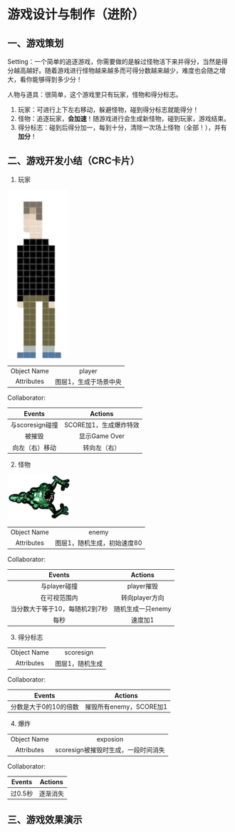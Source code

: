 # 游戏设计与制作（进阶）
## 一、游戏策划
Setting：一个简单的追逐游戏，你需要做的是躲过怪物活下来并得分，当然是得分越高越好。随着游戏进行怪物越来越多而可得分数越来越少，难度也会随之增大，看你能够得到多少分！

人物与道具：很简单，这个游戏里只有玩家，怪物和得分标志。

1. 玩家：可进行上下左右移动，躲避怪物，碰到得分标志就能得分！
2. 怪物：追逐玩家，**会加速**！随游戏进行会生成新怪物，碰到玩家，游戏结束。
3. 得分标志：碰到后得分加一，每到十分，清除一次场上怪物（全部！），并有**加分**！

## 二、游戏开发小结（CRC卡片）
1. 玩家

![](images/player.PNG)

|||
|:--:|:--:|
|Object Name|player|
|Attributes|图层1，生成于场景中央|

Collaborator:

|Events|Actions|
|:--:|:--:|
|与scoresign碰撞|SCORE加1，生成爆炸特效|
|被摧毁|显示Game Over|
|向左（右）移动|转向左（右）|

2. 怪物

![](images/monster.PNG)

|||
|:--:|:--:|
|Object Name|enemy|
|Attributes|图层1，随机生成，初始速度80|

Collaborator:

|Events|Actions|
|:--:|:--:|
|与player碰撞|player摧毁|
|在可视范围内|转向player方向|
|当分数大于等于10，每随机2到7秒|随机生成一只enemy|
|每秒|速度加1|

3. 得分标志

|||
|:--:|:--:|
|Object Name|scoresign|
|Attributes|图层1，随机生成|

Collaborator:

|Events|Actions|
|:--:|:--:|
|分数是大于0的10的倍数|摧毁所有enemy，SCORE加1|

4. 爆炸

|||
|:--:|:--:|
|Object Name|exposion|
|Attributes|scoresign被摧毁时生成，一段时间消失|

Collaborator:

|Events|Actions|
|:--:|:--:|
|过0.5秒|逐渐消失|

## 三、游戏效果演示
